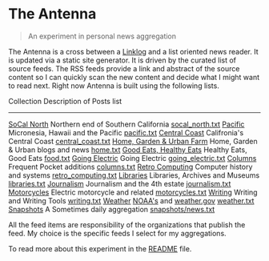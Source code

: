 
# The Antenna

> An experiment in personal news aggregation

The Antenna is a cross between a [Linklog](https://en.wikipedia.org/wiki/Linklog) and a list oriented news reader. It is updated via a static site generator. It is driven by the curated list of source feeds. The RSS feeds provide a link and abstract of the source content so I can quickly scan the new content and decide what I might want to read next. Right now Antenna is built using the following lists.

Collection                                Description of Posts                                               list
---------------------------------         --------------------------------------------------------------     --------------------------------
[SoCal North](socal_north.html)           Northern end of Southern California                                [socal_north.txt](socal_north.txt)
[Pacific](pacific.html)                   Micronesia, Hawaii and the Pacific                                 [pacific.txt](pacific.txt)
[Central Coast](central_coast.html)       Califronia's Central Coast                                         [central_coast.txt](central_coast.txt)
[Home, Garden & Urban Farm](home.html)    Home, Garden & Urban blogs and news                                [home.txt](home.txt)
[Good Eats, Healthy Eats](food.html)      Healthy Eats, Good Eats                                            [food.txt](foot.txt)
[Going Electric](going_electric.html)     Going Electric                                                     [going_electric.txt](going_electric.txt)
[Columns](columns.html)                   Frequent Pocket additions                                          [columns.txt](columns.txt)
[Retro Computing](retro_computing.html)   Computer history and systems                                       [retro_computing.txt](retro_computing.txt)
[Libraries](libraries.html)               Libraries, Archives and Museums                                    [libraries.txt](libraries.txt)
[Journalism](journalism.html)             Journalism and the 4th estate                                      [journalism.txt](journalism.txt)
[Motorcycles](motorcycles.html)           Electric motorcycle and related                                    [motorcycles.txt](motorcycles.txt)
[Writing](writing.html)                   Writing and Writing Tools                                          [writing.txt](writing.txt)
[Weather](weather.html)                   [NOAA's](https://noaa.gov) and [weather.gov](https://weather.gov)  [weather.txt](weather.txt)
[Snapshots](snapshots/)                   A Sometimes daily aggregation                                      [snapshots/news.txt](snapshots/news.txt)


All the feed items are responsibility of the organizations that publish the feed. My choice is the specific feeds I select for my aggregations.

To read more about this experiment in the [README](README.md) file.

